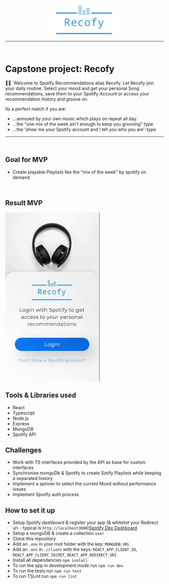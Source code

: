 <div align="center">
  <img src="./client/src/assets/images/logo_transparent_cutted.png"
     height="100px"/>
</div>

---

<br>

# Capstone project: Recofy

👋🏽 &nbsp;Welcome to Spotify Recommendations alias Recofy.
Let Recofy join your daily routine. Select your mood and get your personal Song recommendations, save them to your Spotify Account or access your recommendation history and groove on.

Its a perfect match if you are:

- ...annoyed by your own music which plays on repeat all day
- ...the "one mix of the week ain't enough to keep you grooving" type
- ...the 'show me your Spotify account and I tell you who you are'-type

---

<br>

## Goal for MVP

- Create playable Playlists like the "mix of the week" by spotify on demand

<br>

## Result MVP

<img src="./showcase/userFlow.gif" width="300" />

## Tools & Libraries used

- React
- Typescript
- Node.js
- Express
- MongoDB
- Spotify API

## Challenges

- Work with TS interfaces provided by the API as base for custom interfaces
- Synchronise mongoDb & Spotify to create Sotify Playlists while keeping a separated history
- Implement a spinner to select the current Mood without performance issues
- Implement Spotify auth process

## How to set it up

- Setup Spotify dashboard & register your app (& whitelist your Redirect uri - typical is `http://localhost3000`)[Spotify Dev Dashboard](https://developer.spotify.com/dashboard)
- Setup a mongoDB & create a collection `user`
- Clone this repository
- Add an `.env` in your root folder with the key: `MONGODB_URL`
- Add an `.env` in `./client` with the keys: `REACT_APP_CLIENT_ID`, `REACT_APP_CLIENT_SECRET`, `REACT_APP_REDIRECT_URI`
- Install all dependencies `npm install`
- To run the app in development mode run `npm run dev`
- To run the tests run `npm run test`
- To run TSLint run `npm run lint`
